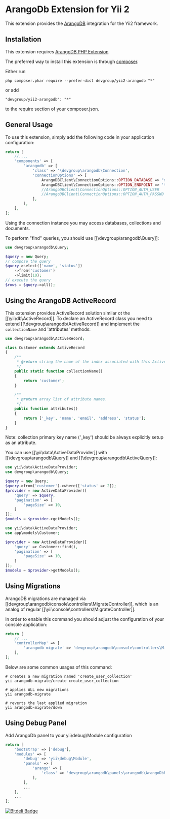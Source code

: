 ArangoDb Extension for Yii 2
===========================

This extension provides the [ArangoDB](http://www.arangodb.org/) integration for the Yii2 framework.


Installation
------------

This extension requires [ArangoDB PHP Extension](https://github.com/triAGENS/ArangoDB-PHP)

The preferred way to install this extension is through [composer](http://getcomposer.org/download/).

Either run

```
php composer.phar require --prefer-dist devgroup/yii2-arangodb "*"
```

or add

```
"devgroup/yii2-arangodb": "*"
```

to the require section of your composer.json.


General Usage
-------------

To use this extension, simply add the following code in your application configuration:

```php
return [
    //....
    'components' => [
        'arangodb' => [
            'class' => '\devgroup\arangodb\Connection',
            'connectionOptions' => [
                ArangoDBClient\ConnectionOptions::OPTION_DATABASE => "mydatabase",
                ArangoDBClient\ConnectionOptions::OPTION_ENDPOINT => 'tcp://127.0.0.1:8529',
                //ArangoDBClient\ConnectionOptions::OPTION_AUTH_USER   => '',
                //ArangoDBClient\ConnectionOptions::OPTION_AUTH_PASSWD => '',
            ],
        ],
    ],
];
```

Using the connection instance you may access databases, collections and documents.

To perform "find" queries, you should use [[\devgroup\arangodb\Query]]:

```php
use devgroup\arangodb\Query;

$query = new Query;
// compose the query
$query->select(['name', 'status'])
    ->from('customer')
    ->limit(10);
// execute the query
$rows = $query->all();
```


Using the ArangoDB ActiveRecord
------------------------------

This extension provides ActiveRecord solution similar ot the [[\yii\db\ActiveRecord]].
To declare an ActiveRecord class you need to extend [[\devgroup\arangodb\ActiveRecord]] and
implement the `collectionName` and 'attributes' methods:

```php
use devgroup\arangodb\ActiveRecord;

class Customer extends ActiveRecord
{
    /**
     * @return string the name of the index associated with this ActiveRecord class.
     */
    public static function collectionName()
    {
        return 'customer';
    }

    /**
     * @return array list of attribute names.
     */
    public function attributes()
    {
        return ['_key', 'name', 'email', 'address', 'status'];
    }
}
```

Note: collection primary key name ('_key') should be always explicitly setup as an attribute.

You can use [[\yii\data\ActiveDataProvider]] with [[\devgroup\arangodb\Query]] and [[\devgroup\arangodb\ActiveQuery]]:

```php
use yii\data\ActiveDataProvider;
use devgroup\arangodb\Query;

$query = new Query;
$query->from('customer')->where(['status' => 2]);
$provider = new ActiveDataProvider([
    'query' => $query,
    'pagination' => [
        'pageSize' => 10,
    ]
]);
$models = $provider->getModels();
```

```php
use yii\data\ActiveDataProvider;
use app\models\Customer;

$provider = new ActiveDataProvider([
    'query' => Customer::find(),
    'pagination' => [
        'pageSize' => 10,
    ]
]);
$models = $provider->getModels();
```


Using Migrations
----------------

ArangoDB migrations are managed via [[devgroup\arangodb\console\controllers\MigrateController]], which is an analog of regular
[[\yii\console\controllers\MigrateController]].

In order to enable this command you should adjust the configuration of your console application:

```php
return [
    // ...
    'controllerMap' => [
        'arangodb-migrate' => 'devgroup\arangodb\console\controllers\MigrateController'
    ],
];
```

Below are some common usages of this command:

```
# creates a new migration named 'create_user_collection'
yii arangodb-migrate/create create_user_collection

# applies ALL new migrations
yii arangodb-migrate

# reverts the last applied migration
yii arangodb-migrate/down
```


Using Debug Panel
-----------------

Add ArangoDb panel to your yii\debug\Module configuration

```php
return [
    'bootstrap' => ['debug'],
    'modules' => [
        'debug' => 'yii\debug\Module',
        'panels' => [
            'arango' => [
                'class' => 'devgroup\arangodb\panels\arangodb\ArangoDbPanel',
            ],
        ],
        ...
    ],
    ...
];
```


[![Bitdeli Badge](https://d2weczhvl823v0.cloudfront.net/DevGroup-ru/yii2-arangodb/trend.png)](https://bitdeli.com/free "Bitdeli Badge")

